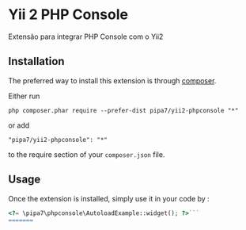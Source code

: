 
Yii 2 PHP Console
=================
Extensão para integrar PHP Console com o Yii2

Installation
------------

The preferred way to install this extension is through [composer](http://getcomposer.org/download/).

Either run

```
php composer.phar require --prefer-dist pipa7/yii2-phpconsole "*"
```

or add

```
"pipa7/yii2-phpconsole": "*"
```

to the require section of your `composer.json` file.


Usage
-----

Once the extension is installed, simply use it in your code by  :

```php
<?= \pipa7\phpconsole\AutoloadExample::widget(); ?>```
=======

